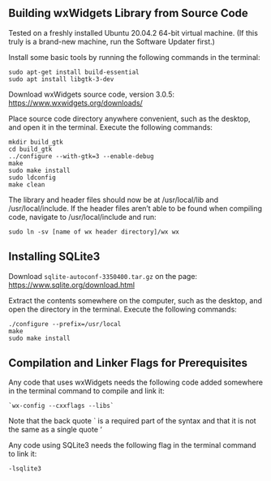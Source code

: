 ## Building wxWidgets Library from Source Code

Tested on a freshly installed Ubuntu 20.04.2 64-bit virtual machine. (If this truly is a brand-new machine, run the Software Updater first.)

Install some basic tools by running the following commands in the terminal:
```
sudo apt-get install build-essential     
sudo apt install libgtk-3-dev
```
Download wxWidgets source code, version 3.0.5: https://www.wxwidgets.org/downloads/

Place source code directory anywhere convenient, such as the desktop, and open it in the terminal. Execute the following commands:
```
mkdir build_gtk
cd build_gtk
../configure --with-gtk=3 --enable-debug
make
sudo make install
sudo ldconfig
make clean
```
The library and header files should now be at /usr/local/lib and /usr/local/include. If the header files aren’t able to be found when compiling code, navigate to /usr/local/include and run:
```
sudo ln -sv [name of wx header directory]/wx wx
```

## Installing SQLite3

Download `sqlite-autoconf-3350400.tar.gz` on the page: https://www.sqlite.org/download.html

Extract the contents somewhere on the computer, such as the desktop, and open the directory in the terminal. Execute the following commands:
```
./configure --prefix=/usr/local
make
sudo make install
```

## Compilation and Linker Flags for Prerequisites

Any code that uses wxWidgets needs the following code added somewhere in the terminal command to compile and link it:
```
`wx-config --cxxflags --libs`
```
Note that the back quote \` is a required part of the syntax and that it is not the same as a single quote ‘

Any code using SQLite3 needs the following flag in the terminal command to link it:
```
-lsqlite3
```

